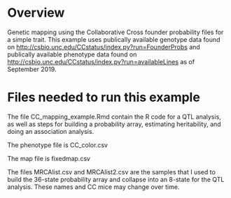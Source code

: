 # Overview

Genetic mapping using the Collaborative Cross founder probability files for a simple trait. This example uses publically available genotype data found on http://csbio.unc.edu/CCstatus/index.py?run=FounderProbs and publically available phenotype data found on http://csbio.unc.edu/CCstatus/index.py?run=availableLines as of September 2019. 

# Files needed to run this example
The file CC_mapping_example.Rmd contain the R code for a QTL analysis, as well as steps for building a probability array, estimating heritability, and doing an association analysis. 

The phenotype file is CC_color.csv

The map file is fixedmap.csv

The files MRCAlist.csv and MRCAlist2.csv are the samples that I used to build the 36-state probability array and collapse into an 8-state for the QTL analysis. These names and CC mice may change over time.
